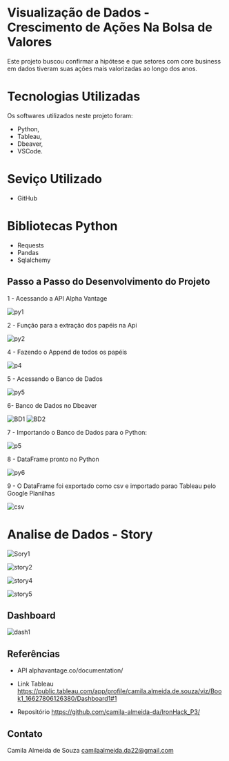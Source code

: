# Visualização de Dados - Crescimento de Ações Na Bolsa de Valores
Este projeto buscou confirmar a hipótese e que setores com core business em dados tiveram suas ações mais valorizadas
ao longo dos anos.

# Tecnologias Utilizadas

Os softwares utilizados neste projeto foram: 

- Python,
- Tableau,
- Dbeaver,
- VSCode.

# Seviço Utilizado

- GitHub

# Bibliotecas Python

- Requests
- Pandas
- Sqlalchemy

## Passo a Passo do Desenvolvimento do Projeto 

1 - Acessando a API Alpha Vantage 

![py1](https://user-images.githubusercontent.com/84355628/189489484-221fdbc1-d987-4c40-a7e6-8eebb93d0555.png)

2 - Função para a extração dos papéis na Api 

![py2](https://user-images.githubusercontent.com/84355628/189489521-2e2b2c0b-8079-4a90-8201-215f5b1dc73e.png)

4 - Fazendo o Append de todos os papéis

![p4](https://user-images.githubusercontent.com/84355628/189489714-17c569a5-0c27-4cea-9844-4205dc96ea04.png)

5 - Acessando o Banco de Dados  

![py5](https://user-images.githubusercontent.com/84355628/189489737-0bf6d680-9e47-4a1d-b76a-0ba6ddc8947b.png)

6- Banco de Dados no Dbeaver

![BD1](https://user-images.githubusercontent.com/84355628/189490015-25c62337-2773-4046-9573-434e7d7ea3fe.png)
![BD2](https://user-images.githubusercontent.com/84355628/189490024-9fa8a70a-508f-4d2e-8825-f4bfaea2671a.png)

7 - Importando o Banco de Dados para o Python: 

![p5](https://user-images.githubusercontent.com/84355628/189490074-88f1b6d3-994b-45c7-8f7a-b2f1ac2de930.png)

8 - DataFrame pronto no Python 

![py6](https://user-images.githubusercontent.com/84355628/189490121-a1e99f92-e885-4b12-b8bf-b867bb5a9aa0.png)

9 - O DataFrame foi exportado como csv e importado parao Tableau pelo Google Planilhas

![csv](https://user-images.githubusercontent.com/84355628/189490234-19e2479f-0a6d-4ed1-93bf-2f060faf6fe4.png)

# Analise de Dados - Story 

![Sory1](https://user-images.githubusercontent.com/84355628/189490340-c0332cfb-442b-4e02-9fb7-ae4a3f11daa4.png)

![story2](https://user-images.githubusercontent.com/84355628/189490348-1a0a4481-767b-43c8-9b96-075bd77fbb8e.png)

![story4](https://user-images.githubusercontent.com/84355628/189490356-0a37e773-0759-4725-902c-cbe814b5ddbb.png)

![story5](https://user-images.githubusercontent.com/84355628/189490369-9b756729-5c3a-4c46-bb80-005de7af3129.png)

## Dashboard 

![dash1](https://user-images.githubusercontent.com/84355628/189693475-26e1342e-2a24-4db4-9a0f-b63eaa80e96f.png)

## Referências

- API 
alphavantage.co/documentation/
- Link Tableau 
https://public.tableau.com/app/profile/camila.almeida.de.souza/viz/Book1_16627806126380/Dashboard1#1

- Repositório 
https://github.com/camila-almeida-da/IronHack_P3/

## Contato

Camila Almeida de Souza
camilaalmeida.da22@gmail.com 

